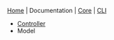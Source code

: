 [Home](../README.md) | Documentation |
<a title="co-koa-core on github" href="./miniSite/https://github.com/jaysaurus/co-koa-core">Core</a> |
<a title="co-koa-cli on github" href="./miniSite/https://github.com/jaysaurus/co-koa-cli">CLI</a>

* [Controller](documentation/Controller.md)
* Model
